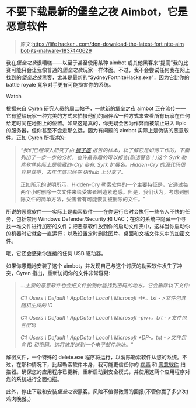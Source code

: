 # 不要下载最新的堡垒之夜 Aimbot，它是恶意软件

> 原文:[https://life hacker . com/don-download-the-latest-fort nite-aim bot-its-malware-1837440629](https://lifehacker.com/dont-download-the-latest-fortnite-aimbot-its-malware-1837440629)

我在*堡垒之夜*很糟糕——以至于甚至使用某种 aimbot 或其他黑客来“提高”我的比赛可能只会让我像普通的*堡垒之夜*玩家一样体面。不过，我不会尝试任何我在网上找到的*堡垒之夜*黑客，尤其是最新的“SydneyFortniteHacks.exe”，因为它比你的 battle royale 竞争对手更有可能损害你的系统。

Watch

根据来自 [Cyren](https://www.cyren.com/blog/articles/open-source-ransomware-targets-fortnite-users) 研究人员的周二帖子，一款新的堡垒之夜 aimbot 正在流传——它有望给玩家一种完美的方式来拍摄他们的同伴*和*一种方式来查看所有玩家在任何给定时间在地图上的位置。如果这是真的，你无疑会因为作弊而被禁止进入 Epic 的服务器，但你甚至不会走那么远，因为有问题的 aimbot 实际上是伪装的恶意软件。正如 Cyren 所描述的:

> *“我们已经深入研究了由* [*狮子座*](https://twitter.com/leotpsc) *报告的样本，以了解它是如何工作的，下面列出了一步一步的分析，也许最有趣的可以报告(剧透警告！)这个 Syrk 勒索软件实际上是隐藏的-Cry 带有. Syrk 扩展名。Hidden-Cry 的源代码很容易获得，去年年底已经在 Github 上分享了。*
> 
> 正如所示的说明所示，Hidden-Cry 勒索软件的一个主要特征是，它通过每两个小时删除一次文件来给受害者制造紧迫感。但是，我们认为，考虑到删除文件的简单方法，受害者有可能恢复被删除的文件。"

所说的恶意软件——实际上是勒索软件——在你运行它时会执行一些令人不快的任务，包括禁用 Windows Defender/Security 和 UAC；在你的系统中隐藏一个寻找一堆文件进行加密的文件；把恶意软件放到你的启动文件夹中，这样当你启动你的机器时它就会一直运行；以及设置定时删除图片、桌面和文档文件夹中的加密文件。

哦，它还会感染你连接的任何 USB 驱动器。

如果你愚蠢地安装了这个 aimbot，并发现自己与这个讨厌的勒索软件发生了冲突，Cyren 指出，重新访问你的文件非常容易:

> *...主要的恶意软件也会把文件放到你能找到密码的地方。它会删除以下文件:*
> 
> *C:\ Users \ Default \ AppData \ Local \ Microsoft \-I+。txt - >文件包含随机生成的 ID*
> 
> *C:\ Users \ Default \ AppData \ Local \ Microsoft \-pw+。txt - >文件包含密码*
> 
> *C:\ Users \ Default \ AppData \ Local \ Microsoft \+DP-。txt - >文件包含 ID 和密码。这将被发送到一个电子邮件地址。"*

解密文件，一个特殊的 delete.exe 程序将运行，以消除勒索软件从您的系统。不过，在那种情况下，比起勒索软件本身，我可能更信任你的 [病毒](https://support.microsoft.com/en-us/help/4013263/windows-10-stay-protected-with-windows-security) 和 [恶意软件](https://www.malwarebytes.com/mwb-download/) 扫描器。确保您的应用程序已更新，重新启动到安全模式，并使用这两个应用程序对您的系统进行全面扫描。

此外，停止下载和安装*堡垒之夜*黑客。风险不值得微薄的回报(不管你赢了多少次)鸡肉晚餐。)